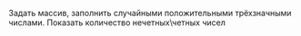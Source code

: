 Задать массив, заполнить случайными положительными трёхзначными числами. Показать количество нечетных\четных чисел
